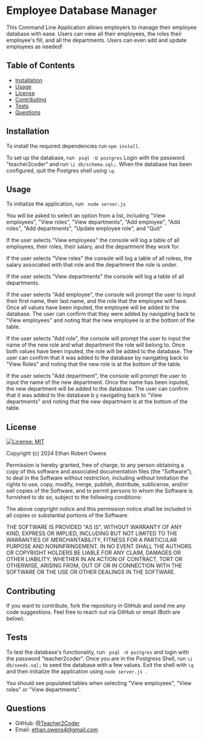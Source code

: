 # Employee Database Manager
This Command Line Application allows employers to manage their employee database with ease. Users can view all their employees, the roles their employee's fill, and all the departments. Users can even add and update employees as needed!
 
## Table of Contents
* [Installation](#installation)
* [Usage](#usage)
* [License](#license)
* [Contributing](#contributing)
* [Tests](#tests)
* [Questions](#questions)
 
## Installation
To install the required dependencies run ``` npm install ```.

To set up the database, run ``` psql -U postgres``` Login with the password "teacher2coder" and run ```\i db/schema.sql;```. When the database has been configured, quit the Postgres shell using ```\q```.

## Usage
To initialize the application, run ``` node server.js```

You will be asked to select an option from a list, including "View employees", "View roles", "View departments", "Add employee", "Add roles", "Add departments", "Update employee role", and "Quit"

If the user selects "View employees" the console will log a table of all employees, their roles, their salary, and the department they work for.

If the user selects "View roles" the console will log a table of all roless, the salary associated with that role and the department the role is under.

If the user selects "View departments" the console will log a table of all departments.

If the user selects "Add employee", the console will prompt the user to input their first name, their last name, and the role that the employee will have. Once all values have been inputed, the employee will be added to the database. The user can confirm that they were added by navigating back to "View employees" and noting that the new employee is at the bottom of the table.

If the user selects "Add role", the console will prompt the user to input the name of the new role and what department the role will belong to. Once both values have been inputed, the role will be added to the database. The user can confirm that it was added to the database by navigating back to "View Roles" and noting that the new role is at the bottom of the table.

If the user selects "Add department", the console will prompt the user to input the name of the new department. Once the name has been inputed, the new department will be added to the database. The user can confirm that it was added to the database b y navigating back to "View departments" and noting that the new department is at the bottom of the table.
 
## License
[![License: MIT](https://img.shields.io/badge/License-MIT-yellow.svg)](https://opensource.org/licenses/MIT)

Copyright (c) 2024 Ethan Robert Owens

Permission is hereby granted, free of charge, to any person obtaining a copy of this software and associated documentation files (the "Software"), to deal in the Software without restriction, including without limitation the rights to use, copy, modify, merge, publish, distribute, sublicense, and/or sell copies of the Software, and to permit persons to whom the Software is furnished to do so, subject to the following conditions:

The above copyright notice and this permission notice shall be included in all copies or substantial portions of the Software.

THE SOFTWARE IS PROVIDED "AS IS", WITHOUT WARRANTY OF ANY KIND, EXPRESS OR IMPLIED, INCLUDING BUT NOT LIMITED TO THE WARRANTIES OF MERCHANTABILITY, FITNESS FOR A PARTICULAR PURPOSE AND NONINFRINGEMENT. IN NO EVENT SHALL THE AUTHORS OR COPYRIGHT HOLDERS BE LIABLE FOR ANY CLAIM, DAMAGES OR OTHER
LIABILITY, WHETHER IN AN ACTION OF CONTRACT, TORT OR OTHERWISE, ARISING FROM, OUT OF OR IN CONNECTION WITH THE SOFTWARE OR THE USE OR OTHER DEALINGS IN THE SOFTWARE.

## Contributing
If you want to contribute, fork the repository in GitHub and send me any code suggestions. Feel free to reach out via GitHub or email (Both are below).
 
## Tests
To test the database's functionality, run ``` psql -U postgres``` and login with the password "teacher2coder". Once you are in the Postgress Shell, run ``` \i db/seeds.sql; ``` to seed the database with a few values. Exit the shell with ``` \q ``` and then initialize the application using ```node server.js ```.

You should see populated tables when selecting "View employees", "View roles" or "View departments".
 
## Questions
* GitHub: [@Teacher2Coder](https://www.github.com/Teacher2Coder)
* Email: ethan.owens4@gmail.com